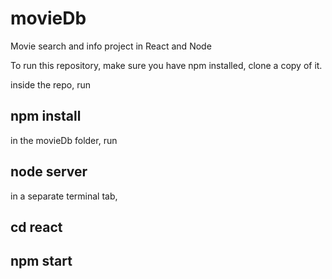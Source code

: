 # movieDb
Movie search and info project in React and Node

To run this repository, make sure you have npm installed, clone a copy of it.

inside the repo, run
## npm install

in the movieDb folder, run 
## node server

in a separate terminal tab,
## cd react
## npm start
